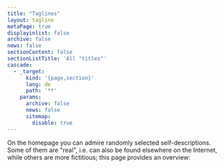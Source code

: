 ```yaml
---
title: "Taglines"
layout: tagline
metaPage: true
displayinlist: false
archive: false
news: false
sectionContent: false
sectionListTitle: 'All "titles"'
cascade:
  - _target:
      kind: '{page,section}'
      lang: de
      path: '**'
    params:
      archive: false
      news: false
      sitemap:
        disable: true
---
```


On the homepage you can admire randomly selected self-descriptions. Some of them are "real", i.e. can also be found elsewhere on the Internet, while others are more fictitious; this page provides an overview:
